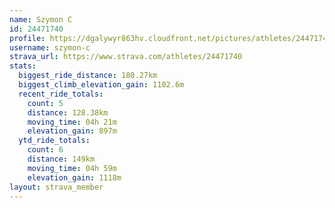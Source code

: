 ```yaml
---
name: Szymon C
id: 24471740
profile: https://dgalywyr863hv.cloudfront.net/pictures/athletes/24471740/7213253/3/large.jpg
username: szymon-c
strava_url: https://www.strava.com/athletes/24471740
stats:
  biggest_ride_distance: 180.27km
  biggest_climb_elevation_gain: 1102.6m
  recent_ride_totals:
    count: 5
    distance: 128.38km
    moving_time: 04h 21m
    elevation_gain: 897m
  ytd_ride_totals:
    count: 6
    distance: 149km
    moving_time: 04h 59m
    elevation_gain: 1118m
layout: strava_member
--- 
```

